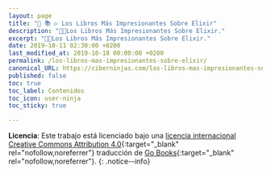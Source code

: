 ```yaml
---
layout: page
title: "🎁 📚 ▷ Los Libros Más Impresionantes Sobre Elixir"
description: "👨‍💻Los Libros Más Impresionantes Sobre Elixir."
excerpt: "👨‍💻Los Libros Más Impresionantes Sobre Elixir."
date: 2019-10-11 02:30:00 +0200
last_modified_at: 2019-10-18 00:00:00 +0200
permalink: /los-libros-mas-impresionantes-sobre-elixir/
canonical_URL: https://ciberninjas.com/los-libros-mas-impresionantes-sobre-elixir/
published: false
toc: true
toc_label: Contenidos
toc_icon: user-ninja
toc_sticky: true

---
```


**Licencia**: Este trabajo está licenciado bajo una [licencia internacional Creative Commons Attribution 4.0](https://creativecommons.org/licenses/by/4.0/deed.es_ES){:target="_blank" rel="nofollow,noreferrer"} traducción de [Go Books](https://github.com/sger/ElixirBooks#awesome-elixir-books-){:target="_blank" rel="nofollow,noreferrer"}.
{: .notice--info}